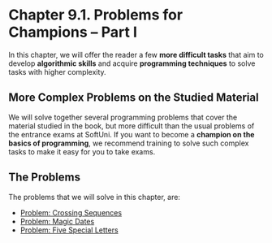 # Chapter 9.1. Problems for Champions – Part I

In this chapter, we will offer the reader a few **more difficult tasks** that aim to develop **algorithmic skills** and acquire **programming techniques** to solve tasks with higher complexity.

## More Complex Problems on the Studied Material

We will solve together several programming problems that cover the material studied in the book, but more difficult than the usual problems of the entrance exams at SoftUni. If you want to become a **champion on the basics of programming**, we recommend training to solve such complex tasks to make it easy for you to take exams.

## The Problems

The problems that we will solve in this chapter, are:

* [Problem: Crossing Sequences](/Content/Chapter-9-1-problems-for-champions/crossing-sequences/crossing-sequences.md)
* [Problem: Magic Dates](/Content/Chapter-9-1-problems-for-champions/magic-dates/magic-dates.md)
* [Problem: Five Special Letters](/Content/Chapter-9-1-problems-for-champions/five-special-letters/five-special-letters.md)
